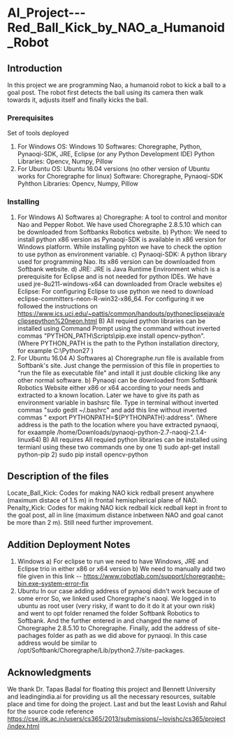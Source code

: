 # AI_Project---Red_Ball_Kick_by_NAO_a_Humanoid_Robot
## Introduction

In this project we are programming Nao, a humanoid robot to kick a ball to a goal post. The robot first detects the ball using its camera then walk towards it, adjusts itself and finally kicks the ball.

### Prerequisites

Set of tools deployed
1) For Windows 
  OS: Windows 10
  Softwares: Choregraphe, Python, Pynaoqi-SDK, JRE, Eclipse (or any Python Development IDE)
  Python Libraries: Opencv, Numpy, Pillow
2) For Ubuntu
  OS: Ubuntu 16.04 versions (no other version of Ubuntu works for Choregraphe for linux)
  Software: Choregraphe, Pynaoqi-SDK
  Pyhthon Libraries: Opencv, Numpy, Pillow
  
### Installing
1) For Windows
  A) Softwares
   a) Choregraphe: A tool to control and monitor Nao and Pepper Robot. We have used Choregraphe 2.8.5.10 which can be downloaded from Softbanks Robotics website.
   b) Python: We need to install python x86 version as Pynaoqi-SDK is available in x86 version for Windows platform. While installing pyhton we have to check the option to use python as environment variable.
   c) Pynaoqi-SDK: A python library used for programming Nao. Its x86 version can be downloaded from Softbank website.
   d) JRE: JRE is Java Runtime Environment which is a prerequisite for Eclipse and is not needed for python IDEs. We have used jre-8u211-windows-x64 can downloaded from Oracle websites
   e) Eclipse: For configuring Eclipse to use python we need to download eclipse-committers-neon-R-win32-x86_64. For configuring it we followed the instructions on https://www.ics.uci.edu/~pattis/common/handouts/pythoneclipsejava/eclipsepython%20neon.html	
  B) All requied python libraries can be installed using Command Prompt using the command without inverted commas "PYTHON_PATH\Scripts\pip.exe install opencv-python". (Where PYTHON_PATH is the  path to the Python installation directory, for example C:\Python27 )
2) For Ubuntu 16.04
  A) Softwares
     a) Choregraphe.run file is available from Softbank's site. Just change the permission of this file in properties to "run the file as executable file" and intall it just double clicking like any other normal software.
     b) Pynaoqi can be downloaded from Softbank Robotics Website either x86 or x64 according to your needs and extracted to a known location. Later we have to give its path as environment variable in bashsrc file. Type in terminal without inverted commas "sudo gedit ~/.bashrc" and add this line without inverted commas " export PYTHONPATH=${PYTHONPATH}:address". (Where address is the path to the location where you have extracted pynaoqi, for exaample /home/Downloads/pynaoqi-python-2.7-naoqi-2.1.4-linux64)
  B) All requires All requied python libraries can be installed using termianl using these two commands one by one 1) sudo apt-get install python-pip 2) sudo pip install opencv-python

## Description of the files

Locate_Ball_Kick: Codes for making NAO kick redball present anywhere (maximum distace of 1.5 m) in frontal hemispherical plane of NAO.
Penalty_Kick: Codes for making NAO kick redball kick redball kept in front to the goal post, all in line (maximum distance inbetween NAO and goal canot be more than 2 m). Still need further improvement.

## Addition Deployment Notes
1) Windows
  a) For eclipse to run we need to have Windows, JRE and Eclipse trio in either x86 or x64 version
  b) We need to manually add two file given in this link -- https://www.robotlab.com/support/choregraphe-bin.exe-system-error-fix
2) Ubuntu
  In our case adding address of pynaoqi didn't work because of some error So, we linked used Choregraphe's naoqi. We logged in to ubuntu as root user (very risky, if want to do it do it at your own risk) and went to opt folder renamed the folder Softbank Robotics to Softbank. And the further entered in and changed the name of Choregraphe 2.8.5.10 to Choregraphe. Finally, add the address of site-pachages folder as path as we did above for pynaoqi. In this case address would be similar to /opt/Softbank/Choregraphe/Lib/python2.7/site-packages. 

## Acknowledgments

We thank Dr. Tapas Badal for floating this project and Bennett University and leadingindia.ai for providing us all the necessary resources, suitable place and time for doing the project. Last and but the least Lovish and Rahul for the source code reference https://cse.iitk.ac.in/users/cs365/2013/submissions/~lovishc/cs365/project/index.html
